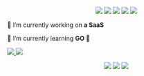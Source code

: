 <p align="center">
  <img src="https://readme-components.vercel.app/api?component=logo&logo=react&text=true&animation=spin&fill=EE6352">
  <img src="https://readme-components.vercel.app/api?component=logo&logo=go&text=true&fill=08B2E3">
  <img src="https://readme-components.vercel.app/api?component=logo&logo=javascript&text=true&fill=EFE9F4&textfill=000">
  <img src="https://readme-components.vercel.app/api?component=logo&logo=git&text=true&fill=09C74B">
  <img src="https://readme-components.vercel.app/api?component=logo&logo=postgresql&text=true&fill=484D6D">
</p>

<p >🔭 I’m currently working on <b>a SaaS</b></p>
<p >📖 I’m currently learning <b>GO 🌿</b></p>

<p align="left">
  <a href="https://www.linkedin.com/in/luciano-simoni/">
    <img src="https://readme-components.vercel.app/api?component=logo&logo=linkedin&text=false&fill=0D1117">
  </a>
  <a href="mailto:lucianosimonipersonal@gmail.com">
    <img src="https://readme-components.vercel.app/api?component=logo&logo=gmail&text=false&fill=0D1117">
  </a>
</p>

<p align="center">
  <img src="https://github-readme-stats.vercel.app/api?username=lucianosimoni&theme=codeSTACKr&custom_title=Luciano.stats">
  <img src="https://github-readme-stats.vercel.app/api/wakatime?username=lucianosimoni&theme=codeSTACKr&langs_count=5&layout=compact">
  <img src="https://github-readme-stats.vercel.app/api/top-langs/?username=lucianosimoni&langs_count=6&layout=compact&theme=codeSTACKr&count_private=true">
</p>
